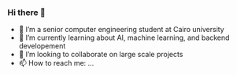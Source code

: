 ### Hi there 👋

<!--
**AhmedMaher309/AhmedMaher309** is a ✨ _special_ ✨ repository because its `README.md` (this file) appears on your GitHub profile.
Here are some ideas to get you started:-->

- 🔭 I’m a senior computer engineering student at Cairo university
- 🌱 I’m currently learning about AI, machine learning, and backend developement
- 👯 I’m looking to collaborate on large scale projects
- 📫 How to reach me: ...
